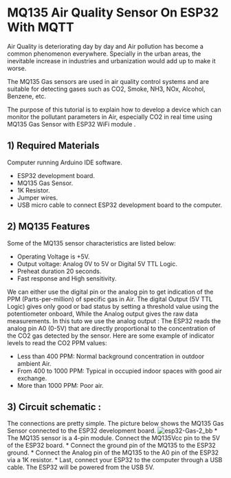 # MQ135 Air Quality Sensor On ESP32 With MQTT
Air Quality is deteriorating day by day and Air pollution has become a common phenomenon everywhere. Specially in the urban areas, the inevitable increase in industries and urbanization would add up to make it worse.

The MQ135 Gas sensors are used in air quality control systems and are suitable for detecting gases such as CO2,  Smoke, NH3, NOx, Alcohol, Benzene, etc.

The purpose of this tutorial is to explain how to develop a device which can monitor the pollutant parameters in Air, especially CO2 in real time using MQ135 Gas Sensor with ESP32 WiFi module .

## 1) Required Materials 

Computer running Arduino IDE software.
- ESP32 development board.
- MQ135 Gas Sensor.
- 1K Resistor.
- Jumper wires.
- USB micro cable to connect ESP32 development board to the computer.

## 2) MQ135 Features

Some of the MQ135 sensor characteristics are listed below:
- Operating Voltage is +5V.
- Output voltage: Analog 0V to 5V or Digital 5V  TTL Logic.
- Preheat duration 20 seconds.
- Fast response and High sensitivity.

We can either use the digital pin or the analog pin to get indication of the PPM (Parts-per-million) of specific gas in Air. 
The digital Output (5V  TTL Logic) gives only good or bad status by setting a threshold value using the potentiometer onboard, While the Analog output gives the raw data measurements.
In this tuto we use the analog output : The ESP32 reads the analog pin A0 (0-5V) that are directly proportional to the concentration of the CO2 gas detected by the sensor.
Here are some example of indicator levels to read the CO2 PPM values:
 - Less than 400 PPM: Normal background concentration in outdoor ambient Air.
 - From 400 to 1000 PPM: Typical in occupied indoor spaces with good air exchange.
 - More than 1000 PPM: Poor air.
## 3) Circuit schematic :
The connections are pretty simple. The picture below shows the MQ135 Gas Sensor connected to the ESP32 development board.
![esp32-Gas-2_bb](https://user-images.githubusercontent.com/89652407/151814705-68ea5f25-9e54-459e-af46-b77d4372bfa9.png)
    * The MQ135 sensor is a 4-pin module. Connect the MQ135Vcc pin to the 5V of the ESP32 board.
    * Connect the ground pin of the MQ135 to the ESP32 ground.
    * Connect the Analog pin of the MQ135 to the A0 pin of the ESP32 via a 1K resistor.
    * Last, connect your ESP32 to the computer through a USB cable. The ESP32 will be powered from the USB 5V.
